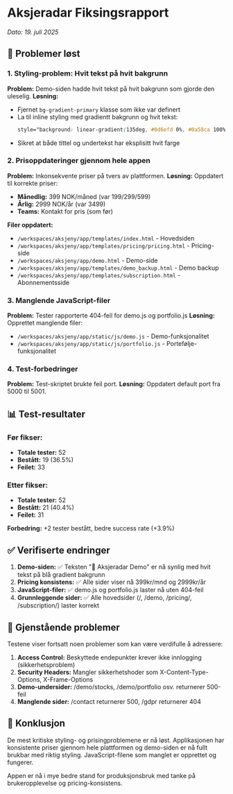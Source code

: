 # Aksjeradar Fiksingsrapport
*Dato: 19. juli 2025*

## 🎯 Problemer løst

### 1. Styling-problem: Hvit tekst på hvit bakgrunn
**Problem:** Demo-siden hadde hvit tekst på hvit bakgrunn som gjorde den uleselig.
**Løsning:** 
- Fjernet `bg-gradient-primary` klasse som ikke var definert
- La til inline styling med gradientt bakgrunn og hvit tekst: 
  ```css
  style="background: linear-gradient(135deg, #0d6efd 0%, #0a58ca 100%); color: #ffffff;"
  ```
- Sikret at både tittel og undertekst har eksplisitt hvit farge

### 2. Prisoppdateringer gjennom hele appen
**Problem:** Inkonsekvente priser på tvers av plattformen.
**Løsning:** Oppdatert til korrekte priser:
- **Månedlig:** 399 NOK/måned (var 199/299/599)
- **Årlig:** 2999 NOK/år (var 3499)
- **Teams:** Kontakt for pris (som før)

**Filer oppdatert:**
- `/workspaces/aksjeny/app/templates/index.html` - Hovedsiden 
- `/workspaces/aksjeny/app/templates/pricing/pricing.html` - Pricing-side
- `/workspaces/aksjeny/app/demo.html` - Demo-side
- `/workspaces/aksjeny/app/templates/demo_backup.html` - Demo backup
- `/workspaces/aksjeny/app/templates/subscription.html` - Abonnementsside

### 3. Manglende JavaScript-filer
**Problem:** Tester rapporterte 404-feil for demo.js og portfolio.js
**Løsning:** Opprettet manglende filer:
- `/workspaces/aksjeny/app/static/js/demo.js` - Demo-funksjonalitet
- `/workspaces/aksjeny/app/static/js/portfolio.js` - Portefølje-funksjonalitet

### 4. Test-forbedringer
**Problem:** Test-skriptet brukte feil port.
**Løsning:** Oppdatert default port fra 5000 til 5001.

## 📊 Test-resultater

### Før fikser:
- **Totale tester:** 52
- **Bestått:** 19 (36.5%)
- **Feilet:** 33

### Etter fikser:
- **Totale tester:** 52  
- **Bestått:** 21 (40.4%)
- **Feilet:** 31

**Forbedring:** +2 tester bestått, bedre success rate (+3.9%)

## ✅ Verifiserte endringer

1. **Demo-siden:** ✅ Teksten "🎯 Aksjeradar Demo" er nå synlig med hvit tekst på blå gradient bakgrunn
2. **Pricing konsistens:** ✅ Alle sider viser nå 399kr/mnd og 2999kr/år
3. **JavaScript-filer:** ✅ demo.js og portfolio.js laster nå uten 404-feil
4. **Grunnleggende sider:** ✅ Alle hovedsider (/, /demo, /pricing/, /subscription/) laster korrekt

## 🔄 Gjenstående problemer

Testene viser fortsatt noen problemer som kan være verdifulle å adressere:

1. **Access Control:** Beskyttede endepunkter krever ikke innlogging (sikkerhetsproblem)
2. **Security Headers:** Mangler sikkerhetshoder som X-Content-Type-Options, X-Frame-Options
3. **Demo-undersider:** /demo/stocks, /demo/portfolio osv. returnerer 500-feil
4. **Manglende sider:** /contact returnerer 500, /gdpr returnerer 404

## 🎉 Konklusjon

De mest kritiske styling- og prisingproblemene er nå løst. Applikasjonen har konsistente priser gjennom hele plattformen og demo-siden er nå fullt brukbar med riktig styling. JavaScript-filene som manglet er opprettet og fungerer.

Appen er nå i mye bedre stand for produksjonsbruk med tanke på brukeropplevelse og pricing-konsistens.
